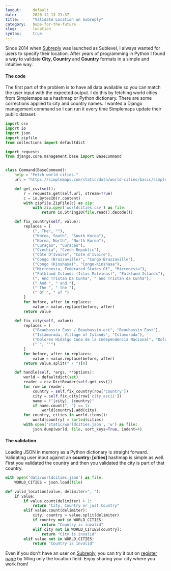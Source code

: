 ```yaml
---
layout:     default
date:       2020-12-13 21:37
title:      "Validate Location on Subreply"
category:   hope-for-the-future
slug:       location
syntax:     true
---
```


Since 2014 when [Subreply](https://subreply.com/) was launched as Sublevel, I always wanted for users to specify their location. After years of programming in Python I found a way to validate **City, Country** and **Country** formats in a simple and intuitive way.

#### The code

The first part of the problem is to have all data available so you can match the user input with the expected output. I do this by fetching world cities from Simplemaps as a hashmap or Python dictionary. There are some corrections applied to city and country names. I wanted a Django management command so I can run it every time Simplemaps update their public dataset.

```python
import csv
import io
import json
import zipfile
from collections import defaultdict

import requests
from django.core.management.base import BaseCommand


class Command(BaseCommand):
    help = "Fetch world cities."
    url = "https://simplemaps.com/static/data/world-cities/basic/simplemaps_worldcities_basicv1.73.zip"

    def get_csv(self):
        r = requests.get(self.url, stream=True)
        c = io.BytesIO(r.content)
        with zipfile.ZipFile(c) as zip:
            with zip.open('worldcities.csv') as file:
                return io.StringIO(file.read().decode())

    def fix_country(self, value):
        replaces = [
            (", The", ""),
            ("Korea, South", "South Korea"),
            ("Korea, North", "North Korea"),
            ("Curaçao", "Curacao"),
            ("Czechia", "Czech Republic"),
            ("Côte D’Ivoire", "Cote d'Ivoire"),
            ("Congo (Brazzaville)", "Congo-Brazzaville"),
            ("Congo (Kinshasa)", "Congo-Kinshasa"),
            ("Micronesia, Federated States Of", "Micronesia"),
            ("Falkland Islands (Islas Malvinas)", "Falkland Islands"),
            (", And Tristan Da Cunha", " and Tristan da Cunha"),
            (" And ", " and "),
            (" The ", " the "),
            (" Of ", " of ")
        ]
        for before, after in replaces:
            value = value.replace(before, after)
        return value

    def fix_city(self, value):
        replaces = [
            ("Beaubassin East / Beaubassin-est", "Beaubassin East"),
            ("Islamorada, Village of Islands", "Islamorada"),
            ("Dolores Hidalgo Cuna de la Independencia Nacional", "Dolores Hidalgo"),
            ("`", "'")
        ]
        for before, after in replaces:
            value = value.replace(before, after)
        return value.split(" / ")[0]

    def handle(self, *args, **options):
        world = defaultdict(set)
        reader = csv.DictReader(self.get_csv())
        for row in reader:
            country = self.fix_country(row['country'])
            city = self.fix_city(row['city_ascii'])
            name = f"{city}, {country}"
            if name.count(", ") == 1:
                world[country].add(city)
        for country, cities in world.items():
            world[country] = sorted(cities)
        with open('static/worldcities.json', 'w') as file:
            json.dump(world, file, sort_keys=True, indent=4)
```

#### The validation

Loading JSON in memory as a Python dictionary is straight forward. Validating user input against an **country: [cities]** hashmap is simple as well. First you validated the country and then you validated the city is part of that country.

```python
with open('data/worldcities.json') as file:
    WORLD_CITIES = json.load(file)

def valid_location(value, delimiter=", "):
    if value:
        if value.count(delimiter) > 1:
            return "City, Country or just Country"
        elif value.count(delimiter):
            city, country = value.split(delimiter)
            if country not in WORLD_CITIES:
                return "Country is invalid"
            elif city not in WORLD_CITIES[country]:
                return "City is invalid"
        elif value not in WORLD_CITIES:
            return "Country is invalid"
```

Even if you don't have an user on [Subreply](https://subreply/), you can try it out on [register page](https://subreply.com/register) by filling only the location field. Enjoy sharing your city where you work from!
